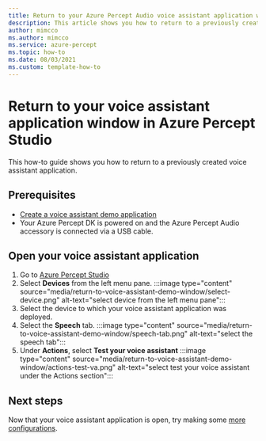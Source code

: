 ```yaml
---
title: Return to your Azure Percept Audio voice assistant application window
description: This article shows you how to return to a previously created voice assistant application window. 
author: mimcco
ms.author: mimcco
ms.service: azure-percept
ms.topic: how-to 
ms.date: 08/03/2021
ms.custom: template-how-to
---
```


# Return to your voice assistant application window in Azure Percept Studio

This how-to guide shows you how to return to a previously created voice assistant application.

## Prerequisites

- [Create a voice assistant demo application](./tutorial-no-code-speech.md)
- Your Azure Percept DK is powered on and the Azure Percept Audio accessory is connected via a USB cable.

## Open your voice assistant application
1. Go to [Azure Percept Studio](https://portal.azure.com/#blade/AzureEdgeDevices/Main/overview)
1. Select **Devices** from the left menu pane.
    :::image type="content" source="media/return-to-voice-assistant-demo-window/select-device.png" alt-text="select device from the left menu pane":::
1. Select the device to which your voice assistant application was deployed.
1. Select the **Speech** tab.
    :::image type="content" source="media/return-to-voice-assistant-demo-window/speech-tab.png" alt-text="select the speech tab":::
1. Under **Actions**, select **Test your voice assistant**
    :::image type="content" source="media/return-to-voice-assistant-demo-window/actions-test-va.png" alt-text="select test your voice assistant under the Actions section":::

## Next steps
Now that your voice assistant application is open, try making some [more configurations](./how-to-manage-voice-assistant.md).

